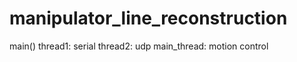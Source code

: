 # manipulator_line_reconstruction

main()
thread1: serial
thread2: udp
main_thread: motion control


